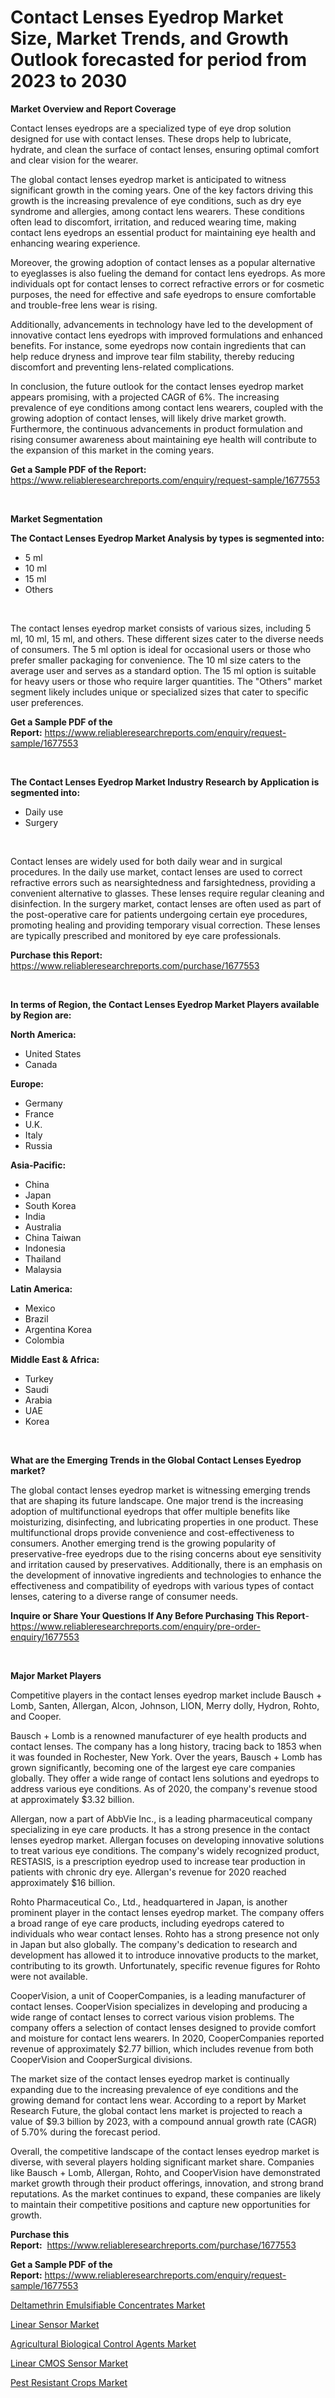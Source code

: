 <p><h1>Contact Lenses Eyedrop Market Size, Market Trends, and Growth Outlook forecasted for period from 2023 to 2030</h1></p><p><strong>Market Overview and Report Coverage</strong></p>
<p><p>Contact lenses eyedrops are a specialized type of eye drop solution designed for use with contact lenses. These drops help to lubricate, hydrate, and clean the surface of contact lenses, ensuring optimal comfort and clear vision for the wearer.</p><p>The global contact lenses eyedrop market is anticipated to witness significant growth in the coming years. One of the key factors driving this growth is the increasing prevalence of eye conditions, such as dry eye syndrome and allergies, among contact lens wearers. These conditions often lead to discomfort, irritation, and reduced wearing time, making contact lens eyedrops an essential product for maintaining eye health and enhancing wearing experience.</p><p>Moreover, the growing adoption of contact lenses as a popular alternative to eyeglasses is also fueling the demand for contact lens eyedrops. As more individuals opt for contact lenses to correct refractive errors or for cosmetic purposes, the need for effective and safe eyedrops to ensure comfortable and trouble-free lens wear is rising.</p><p>Additionally, advancements in technology have led to the development of innovative contact lens eyedrops with improved formulations and enhanced benefits. For instance, some eyedrops now contain ingredients that can help reduce dryness and improve tear film stability, thereby reducing discomfort and preventing lens-related complications.</p><p>In conclusion, the future outlook for the contact lenses eyedrop market appears promising, with a projected CAGR of 6%. The increasing prevalence of eye conditions among contact lens wearers, coupled with the growing adoption of contact lenses, will likely drive market growth. Furthermore, the continuous advancements in product formulation and rising consumer awareness about maintaining eye health will contribute to the expansion of this market in the coming years.</p></p>
<p><strong>Get a Sample PDF of the Report:</strong> <a href="https://www.reliableresearchreports.com/enquiry/request-sample/1677553">https://www.reliableresearchreports.com/enquiry/request-sample/1677553</a></p>
<p>&nbsp;</p>
<p><strong>Market Segmentation</strong></p>
<p><strong>The Contact Lenses Eyedrop Market Analysis by types is segmented into:</strong></p>
<p><ul><li>5 ml</li><li>10 ml</li><li>15 ml</li><li>Others</li></ul></p>
<p>&nbsp;</p>
<p><p>The contact lenses eyedrop market consists of various sizes, including 5 ml, 10 ml, 15 ml, and others. These different sizes cater to the diverse needs of consumers. The 5 ml option is ideal for occasional users or those who prefer smaller packaging for convenience. The 10 ml size caters to the average user and serves as a standard option. The 15 ml option is suitable for heavy users or those who require larger quantities. The "Others" market segment likely includes unique or specialized sizes that cater to specific user preferences.</p></p>
<p><strong>Get a Sample PDF of the Report:</strong>&nbsp;<a href="https://www.reliableresearchreports.com/enquiry/request-sample/1677553">https://www.reliableresearchreports.com/enquiry/request-sample/1677553</a></p>
<p>&nbsp;</p>
<p><strong>The Contact Lenses Eyedrop Market Industry Research by Application is segmented into:</strong></p>
<p><ul><li>Daily use</li><li>Surgery</li></ul></p>
<p>&nbsp;</p>
<p><p>Contact lenses are widely used for both daily wear and in surgical procedures. In the daily use market, contact lenses are used to correct refractive errors such as nearsightedness and farsightedness, providing a convenient alternative to glasses. These lenses require regular cleaning and disinfection. In the surgery market, contact lenses are often used as part of the post-operative care for patients undergoing certain eye procedures, promoting healing and providing temporary visual correction. These lenses are typically prescribed and monitored by eye care professionals.</p></p>
<p><strong>Purchase this Report:</strong>&nbsp; <a href="https://www.reliableresearchreports.com/purchase/1677553">https://www.reliableresearchreports.com/purchase/1677553</a></p>
<p>&nbsp;</p>
<p><strong>In terms of Region, the Contact Lenses Eyedrop Market Players available by Region are:</strong></p>
<p>
    <p> <strong> North America: </strong>
        <ul>
            <li>United States</li>
            <li>Canada</li>
        </ul>
        </p> 
    <p> <strong> Europe: </strong>
        <ul>
            <li>Germany</li>
            <li>France</li>
            <li>U.K.</li>
            <li>Italy</li>
            <li>Russia</li>
        </ul>
        </p> 
    <p> <strong> Asia-Pacific: </strong>
        <ul>
            <li>China</li>
            <li>Japan</li>
            <li>South Korea</li>
            <li>India</li>
            <li>Australia</li>
            <li>China Taiwan</li>
            <li>Indonesia</li>
            <li>Thailand</li>
            <li>Malaysia</li>
        </ul>
        </p> 
    <p> <strong> Latin America: </strong>
        <ul>
            <li>Mexico</li>
            <li>Brazil</li>
            <li>Argentina Korea</li>
            <li>Colombia</li>
        </ul>
        </p> 
    <p> <strong> Middle East & Africa: </strong>
        <ul>
            <li>Turkey</li>
            <li>Saudi</li>
            <li>Arabia</li>
            <li>UAE</li>
            <li>Korea</li>
        </ul>
    </p>
    </p>
<p>&nbsp;</p>
<p><strong>What are the Emerging Trends in the Global Contact Lenses Eyedrop market?</strong></p>
<p><p>The global contact lenses eyedrop market is witnessing emerging trends that are shaping its future landscape. One major trend is the increasing adoption of multifunctional eyedrops that offer multiple benefits like moisturizing, disinfecting, and lubricating properties in one product. These multifunctional drops provide convenience and cost-effectiveness to consumers. Another emerging trend is the growing popularity of preservative-free eyedrops due to the rising concerns about eye sensitivity and irritation caused by preservatives. Additionally, there is an emphasis on the development of innovative ingredients and technologies to enhance the effectiveness and compatibility of eyedrops with various types of contact lenses, catering to a diverse range of consumer needs.</p></p>
<p><strong>Inquire or Share Your Questions If Any Before Purchasing This Report</strong>- <a href="https://www.reliableresearchreports.com/enquiry/pre-order-enquiry/1677553">https://www.reliableresearchreports.com/enquiry/pre-order-enquiry/1677553</a></p>
<p>&nbsp;</p>
<p><strong>Major Market Players</strong></p>
<p><p>Competitive players in the contact lenses eyedrop market include Bausch + Lomb, Santen, Allergan, Alcon, Johnson, LION, Merry dolly, Hydron, Rohto, and Cooper. </p><p>Bausch + Lomb is a renowned manufacturer of eye health products and contact lenses. The company has a long history, tracing back to 1853 when it was founded in Rochester, New York. Over the years, Bausch + Lomb has grown significantly, becoming one of the largest eye care companies globally. They offer a wide range of contact lens solutions and eyedrops to address various eye conditions. As of 2020, the company's revenue stood at approximately $3.32 billion.</p><p>Allergan, now a part of AbbVie Inc., is a leading pharmaceutical company specializing in eye care products. It has a strong presence in the contact lenses eyedrop market. Allergan focuses on developing innovative solutions to treat various eye conditions. The company's widely recognized product, RESTASIS, is a prescription eyedrop used to increase tear production in patients with chronic dry eye. Allergan's revenue for 2020 reached approximately $16 billion.</p><p>Rohto Pharmaceutical Co., Ltd., headquartered in Japan, is another prominent player in the contact lenses eyedrop market. The company offers a broad range of eye care products, including eyedrops catered to individuals who wear contact lenses. Rohto has a strong presence not only in Japan but also globally. The company's dedication to research and development has allowed it to introduce innovative products to the market, contributing to its growth. Unfortunately, specific revenue figures for Rohto were not available.</p><p>CooperVision, a unit of CooperCompanies, is a leading manufacturer of contact lenses. CooperVision specializes in developing and producing a wide range of contact lenses to correct various vision problems. The company offers a selection of contact lenses designed to provide comfort and moisture for contact lens wearers. In 2020, CooperCompanies reported revenue of approximately $2.77 billion, which includes revenue from both CooperVision and CooperSurgical divisions.</p><p>The market size of the contact lenses eyedrop market is continually expanding due to the increasing prevalence of eye conditions and the growing demand for contact lens wear. According to a report by Market Research Future, the global contact lens market is projected to reach a value of $9.3 billion by 2023, with a compound annual growth rate (CAGR) of 5.70% during the forecast period.</p><p>Overall, the competitive landscape of the contact lenses eyedrop market is diverse, with several players holding significant market share. Companies like Bausch + Lomb, Allergan, Rohto, and CooperVision have demonstrated market growth through their product offerings, innovation, and strong brand reputations. As the market continues to expand, these companies are likely to maintain their competitive positions and capture new opportunities for growth.</p></p>
<p><strong>Purchase this Report:</strong>&nbsp;&nbsp;<a href="https://www.reliableresearchreports.com/purchase/1677553">https://www.reliableresearchreports.com/purchase/1677553</a></p>
<p></p>
<p><strong>Get a Sample PDF of the Report:</strong>&nbsp;<a href="https://www.reliableresearchreports.com/enquiry/request-sample/1677553">https://www.reliableresearchreports.com/enquiry/request-sample/1677553</a></p>
<p><p><a href="https://www.linkedin.com/pulse/deltamethrin-emulsifiable-concentrates-market-size-2023-/">Deltamethrin Emulsifiable Concentrates Market</a></p><p><a href="https://medium.com/@ollierippin/linear-sensor-market-trends-and-market-analysis-forecasted-for-period-2023-2030-fec3af588f9f">Linear Sensor Market</a></p><p><a href="https://www.linkedin.com/pulse/agricultural-biological-control-agents-market-size-growth/">Agricultural Biological Control Agents Market</a></p><p><a href="https://medium.com/@robinrathi2023/linear-cmos-sensor-market-size-market-outlook-and-market-forecast-2023-to-2030-ca77cd5987f1">Linear CMOS Sensor Market</a></p><p><a href="https://www.linkedin.com/pulse/pest-resistant-crops-market-size-growth-forecast-from/">Pest Resistant Crops Market</a></p></p>